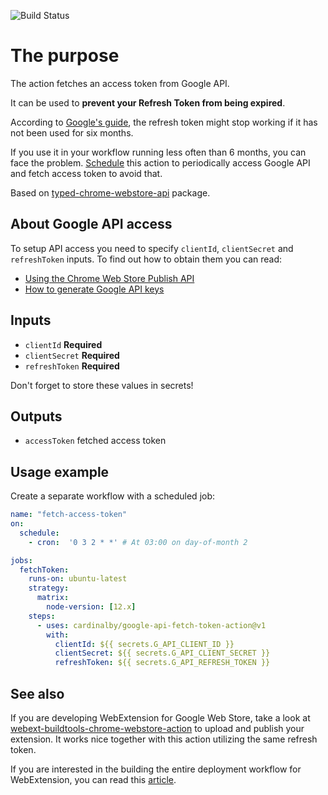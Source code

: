 ![Build Status](https://github.com/cardinalby/google-api-fetch-token-action/workflows/build-test/badge.svg)

# The purpose 

The action fetches an access token from Google API. 

It can be used to **prevent your Refresh Token from being expired**.

According to [Google's guide](https://developers.google.com/identity/protocols/oauth2#expiration), 
the refresh token might stop working if it has not been used for six months.

If you use it in your workflow running less often than 6 months, you can face the problem. 
[Schedule](https://help.github.com/en/actions/reference/events-that-trigger-workflows#scheduled-events-schedule) 
this action to periodically access Google API and fetch access token to avoid that.

Based on [typed-chrome-webstore-api](https://www.npmjs.com/package/typed-chrome-webstore-api) package.

## About Google API access
To setup API access you need to specify `clientId`, `clientSecret` and `refreshToken` inputs.
To find out how to obtain them you can read:
* [Using the Chrome Web Store Publish API](https://developer.chrome.com/webstore/using_webstore_api) 
* [How to generate Google API keys](https://github.com/DrewML/chrome-webstore-upload/blob/master/How%20to%20generate%20Google%20API%20keys.md)

## Inputs

* `clientId` **Required**
* `clientSecret` **Required**
* `refreshToken` **Required**

Don't forget to store these values in secrets!

## Outputs
* `accessToken` fetched access token

## Usage example
Create a separate workflow with a scheduled job:
```yaml
name: "fetch-access-token"
on:
  schedule:
    - cron:  '0 3 2 * *' # At 03:00 on day-of-month 2

jobs:
  fetchToken:
    runs-on: ubuntu-latest
    strategy:
      matrix:
        node-version: [12.x]
    steps:
      - uses: cardinalby/google-api-fetch-token-action@v1
        with:
          clientId: ${{ secrets.G_API_CLIENT_ID }}
          clientSecret: ${{ secrets.G_API_CLIENT_SECRET }}
          refreshToken: ${{ secrets.G_API_REFRESH_TOKEN }}
```

## See also

If you are developing WebExtension for Google Web Store, take a look at
[webext-buildtools-chrome-webstore-action](https://github.com/cardinalby/webext-buildtools-chrome-webstore-action)
to upload and publish your extension. It works nice together with this action utilizing the same refresh token.

If you are interested in the building the entire deployment workflow for WebExtension, 
you can read this [article](https://dev.to/cardinalby/webextension-deployment-and-publishing-using-github-actions-522o).